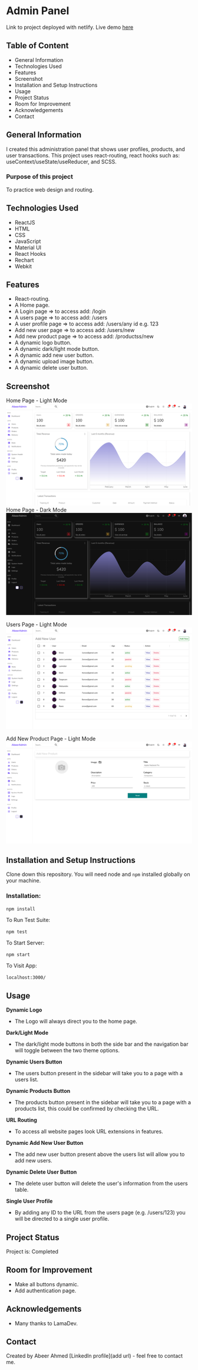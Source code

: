 # Admin Panel
Link to project deployed with netlify. Live demo [here](https://abeers-react-admin-panel.netlify.app/)

## Table of Content
* General Information
* Technologies Used
* Features
* Screenshot
* Installation and Setup Instructions
* Usage
* Project Status
* Room for Improvement
* Acknowledgements
* Contact

## General Information
I created this administration panel that shows user profiles, products, and user transactions. This project uses react-routing, react hooks such as: useContext/useState/useReducer, and SCSS.

### Purpose of this project
To practice web design and routing.

## Technologies Used
* ReactJS
* HTML
* CSS
* JavaScript
* Material UI
* React Hooks
* Rechart
* Webkit

## Features
* React-routing.
* A Home page.
* A Login page => to access add: /login
* A users page => to access add: /users
* A user profile page => to access add: /users/any id e.g. 123
* Add new user page => to access add: /users/new
* Add new product page => to access add: /productss/new
* A dynamic logo button.
* A dynamic dark/light mode button.
* A dynamic add new user button.
* A dynamic upload image button.
* A dynamic delete user button.

## Screenshot
Home Page - Light Mode
![project screenshot](home-light.png)
Home Page - Dark Mode
![project screenshot](home-dark.png)

Users Page - Light Mode
![project screenshot](users-page-light-mode.png)

Add New Product Page - Light Mode
![project screenshot](add-new-product-light-mode.png)

## Installation and Setup Instructions

Clone down this repository. You will need node and `npm` installed globally on your machine.

### Installation:

`npm install`

To Run Test Suite:

`npm test`

To Start Server:

`npm start`

To Visit App:

`localhost:3000/`

## Usage

**Dynamic Logo**

* The Logo will always direct you to the home page.

**Dark/Light Mode**

* The dark/light mode buttons in both the side bar and the navigation bar will toggle between the two theme options.

**Dynamic Users Button**

* The users button present in the sidebar will take you to a page with a users list.

**Dynamic Products Button**

* The products button present in the sidebar will take you to a page with a products list, this could be confirmed by checking the URL.

**URL Routing**

* To access all website pages look URL extensions in features.

**Dynamic Add New User Button**

* The add new user button present above the users list will allow you to add new users.

**Dynamic Delete User Button**

* The delete user button will delete the user's information from the users table.

**Single User Profile**

* By adding any ID to the URL from the users page (e.g. /users/123) you will be directed to a single user profile.

## Project Status
Project is: Completed

## Room for Improvement
* Make all buttons dynamic.
* Add authentication page.

## Acknowledgements
* Many thanks to LamaDev.

## Contact
Created by Abeer Ahmed [LinkedIn profile](add url) - feel free to contact me.

